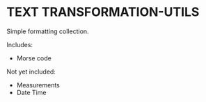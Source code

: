 # TEXT TRANSFORMATION-UTILS

Simple formatting collection.

Includes:
- Morse code

Not yet included:
- Measurements
- Date Time

